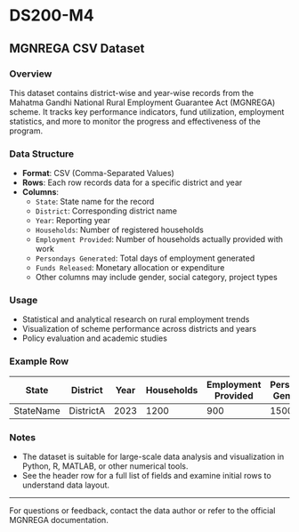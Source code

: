 # DS200-M4

## MGNREGA CSV Dataset

### Overview

This dataset contains district-wise and year-wise records from the Mahatma Gandhi National Rural Employment Guarantee Act (MGNREGA) scheme. It tracks key performance indicators, fund utilization, employment statistics, and more to monitor the progress and effectiveness of the program.

### Data Structure

- **Format**: CSV (Comma-Separated Values)
- **Rows**: Each row records data for a specific district and year
- **Columns**:
    - `State`: State name for the record
    - `District`: Corresponding district name
    - `Year`: Reporting year
    - `Households`: Number of registered households
    - `Employment Provided`: Number of households actually provided with work
    - `Persondays Generated`: Total days of employment generated
    - `Funds Released`: Monetary allocation or expenditure
    - Other columns may include gender, social category, project types

### Usage

- Statistical and analytical research on rural employment trends
- Visualization of scheme performance across districts and years
- Policy evaluation and academic studies

### Example Row

| State      | District   | Year | Households | Employment Provided | Persondays Generated | Funds Released |
|------------|------------|------|------------|--------------------|---------------------|---------------|
| StateName  | DistrictA  | 2023 | 1200       | 900                | 15000               | 3,000,000     |

### Notes

- The dataset is suitable for large-scale data analysis and visualization in Python, R, MATLAB, or other numerical tools.
- See the header row for a full list of fields and examine initial rows to understand data layout.

---

For questions or feedback, contact the data author or refer to the official MGNREGA documentation.
